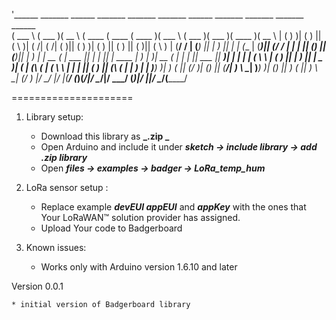 '______   _______  ______   _______  _______  _______  ______   _______  _______  _______  ______  
(  ___ \ (  ___  )(  __  \ (  ____ \(  ____ \(  ____ )(  ___ \ (  ___  )(  ___  )(  ____ )(  __  \ 
| (   ) )| (   ) || (  \  )| (    \/| (    \/| (    )|| (   ) )| (   ) || (   ) || (    )|| (  \  )
| (__/ / | (___) || |   ) || |      | (__    | (____)|| (__/ / | |   | || (___) || (____)|| |   ) |
|  __ (  |  ___  || |   | || | ____ |  __)   |     __)|  __ (  | |   | ||  ___  ||     __)| |   | |
| (  \ \ | (   ) || |   ) || | \_  )| (      | (\ (   | (  \ \ | |   | || (   ) || (\ (   | |   ) |
| )___) )| )   ( || (__/  )| (___) || (____/\| ) \ \__| )___) )| (___) || )   ( || ) \ \__| (__/  )
|/ \___/ |/     \|(______/ (_______)(_______/|/   \__/|/ \___/ (_______)|/     \||/   \__/(______/ 


=====================       
                                                                                                                                
1. Library setup:
	* Download this library as **_.zip _**
	* Open Arduino and include it under **_sketch -> include library -> add .zip library_**
	* Open **_files -> examples -> badger -> LoRa_temp_hum_**

2. LoRa sensor setup :

	* Replace example **_devEUI appEUI_** and **_appKey_** with the ones that Your LoRaWAN™ solution provider has assigned.  
	* Upload Your code to Badgerboard

3. Known issues:

	* Works only with Arduino version 1.6.10 and later

Version 0.0.1

	* initial version of Badgerboard library



